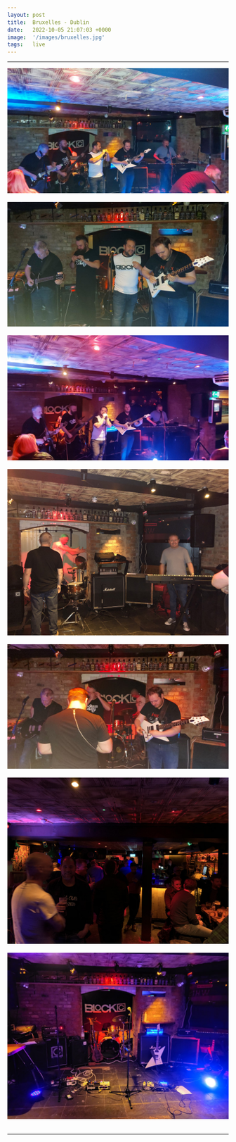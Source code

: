 ```yaml
---
layout: post
title:  Bruxelles - Dublin
date:   2022-10-05 21:07:03 +0000
image:  '/images/bruxelles.jpg'
tags:   live
---
```


***

<div class="myDiv"><img class="myImg" src="/images/bruxelles_01.jpg"/></div>
<br />
<div class="myDiv"><img class="myImg" src="/images/bruxelles_02.jpg"/></div>
<br />
<div class="myDiv"><img class="myImg" src="/images/bruxelles_03.jpg"/></div>
<br />
<div class="myDiv"><img class="myImg" src="/images/bruxelles_04.jpg"/></div>
<br />
<div class="myDiv"><img class="myImg" src="/images/bruxelles_05.jpg"/></div>
<br />
<div class="myDiv"><img class="myImg" src="/images/bruxelles_06.jpg"/></div>
<br />
<div class="myDiv"><img class="myImg" src="/images/bruxelles_07.jpg"/></div>
<br />

***